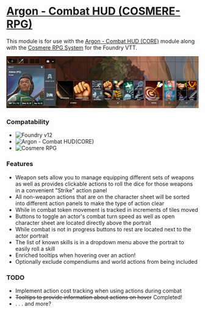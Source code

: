 # [Argon - Combat HUD (COSMERE-RPG)](https://foundryvtt.com/packages/enhancedcombathud-cosmere-rpg)

This module is for use with the [Argon - Combat HUD (CORE)](https://foundryvtt.com/packages/enhancedcombathud/) module along with the [Cosmere RPG System](https://foundryvtt.com/packages/cosmere-rpg) for the Foundry VTT.

![Example showcasing the layout of the HUD](/imgs/example.png "Example")

### Compatability
- ![Foundry v12](https://img.shields.io/badge/Foundry-v12-green)
- ![Argon - Combat HUD(CORE)](https://img.shields.io/badge/enhancedcombathud%E2%80%93core-v4.0.3-green)
- ![Cosmere RPG](https://img.shields.io/badge/cosmere%E2%80%93rpg-v1.0.0-green)

### Features
- Weapon sets allow you to manage equipping different sets of weapons as well as provides clickable actions to roll the dice for those weapons in a convenient "Strike" action panel
- All non-weapon actions that are on the character sheet will be sorted into different action panels to make the type of action clear
- While in combat token movement is tracked in increments of tiles moved
- Buttons to toggle an actor's combat turn speed as well as open character sheet are located directly above the portrait
- While combat is not in progress buttons to rest are located next to the actor portrait
- The list of known skills is in a dropdown menu above the portrait to easily roll a skill
- Enriched tooltips when hovering over an action!
- Optionally exclude compendiums and world actions from being included

### TODO
- Implement action cost tracking when using actions during combat
- ~~Tooltips to provide information about actions on hover~~ Completed!
- . . . and more?
